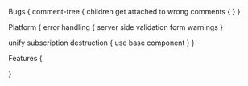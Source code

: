 Bugs {
  comment-tree {
    children get attached to wrong comments {
    }
  }

Platform {
  error handling {
    server side validation
    form warnings
  }

  unify subscription destruction {
    use base component
  }
}

Features {

}
